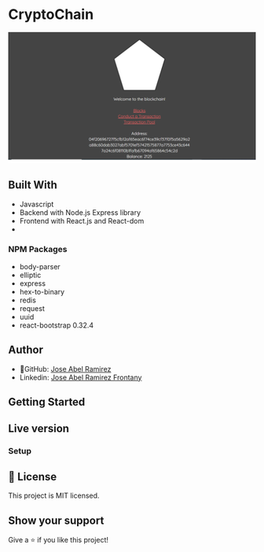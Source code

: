 # CryptoChain

![screenshot](./app_screenshot.png)

## Built With

- Javascript
- Backend with Node.js Express library
- Frontend with React.js and React-dom
-

### NPM Packages

- body-parser
- elliptic
- express
- hex-to-binary
- redis
- request
- uuid
- react-bootstrap 0.32.4

## Author

- 👤GitHub: [Jose Abel Ramirez](https://github.com/jose-Abel)
- Linkedin: [Jose Abel Ramirez Frontany](https://www.linkedin.com/in/jose-abel-ramirez-frontany-7674a842/)

## Getting Started

## Live version

### Setup

## 📝 License

This project is MIT licensed.

## Show your support

Give a ⭐️ if you like this project!
